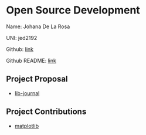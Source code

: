 # Open Source Development

Name: Johana De La Rosa

UNI: jed2192

Github: [link](https://github.com/jedlr)

Github README: [link](https://github.com/jedlr/jedlr/blob/main/README.md)


## Project Proposal
* [lib-journal](./projects/javascript/lib-journal.md)
<!-- 
* journal library that fetches journal prompts, generates trackers (e.g. mood tracker, sleep tracker, memory tracker) and year recaps to facilitate the journinaling experience
-->

## Project Contributions
* [matplotlib](./projects/python/matplotlib.md)
<!-- 
* numpy
* pandas
* classmate's projects
-->
